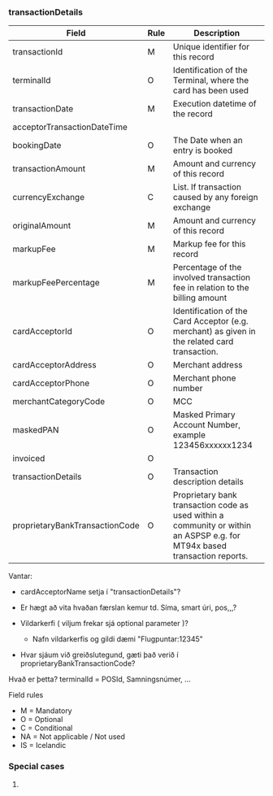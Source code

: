 ### transactionDetails

| Field                             | Rule  | Description                                               |
| --------------------------------- | ----- | --------------------------------------------------------- |
| transactionId                     | M     | Unique identifier for this record                         |
| terminalId                        | O     | Identification of the Terminal, where the card has been used |
| transactionDate                   | M     | Execution datetime of the record                          |
| acceptorTransactionDateTime 
| bookingDate                       | O     | The Date when an entry is booked                          |
| transactionAmount                 | M     | Amount and currency of this record                        |
| currencyExchange                  | C     | List. If transaction caused by any foreign exchange       |
| originalAmount                    | M     | Amount and currency of this record                        |
| markupFee                         | M     | Markup fee for this record                                |
| markupFeePercentage               | M     | Percentage of the involved transaction fee in relation to the billing amount |
| cardAcceptorId                    | O     | Identification of the Card Acceptor (e.g. merchant) as given in the related card transaction. |
| cardAcceptorAddress               | O     | Merchant address                                          |
| cardAcceptorPhone                 | O     | Merchant phone number                                     |
| merchantCategoryCode              | O     | MCC                                                       |
| maskedPAN                         | O     | Masked Primary Account Number, example 123456xxxxxx1234   |
| invoiced                          | O     | |
| transactionDetails                | O     | Transaction description details                           |
| proprietaryBankTransactionCode    | O     | Proprietary bank transaction code as used within a community or within an ASPSP e.g. for MT94x based transaction reports. |


Vantar:
- cardAcceptorName setja í "transactionDetails"?

- Er hægt að vita hvaðan færslan kemur td. Síma, smart úri, pos,,,?
- Vildarkerfi ( viljum frekar sjá optional parameter )?
  - Nafn vildarkerfis og gildi dæmi "Flugpuntar:12345"
- Hvar sjáum við greiðslutegund, gæti það verið í proprietaryBankTransactionCode?

Hvað er þetta?
terminalId = POSId, Samningsnúmer, ...


Field rules
* M = Mandatory
* O = Optional
* C = Conditional
* NA = Not applicable / Not used
* IS = Icelandic 

### Special cases

1.     